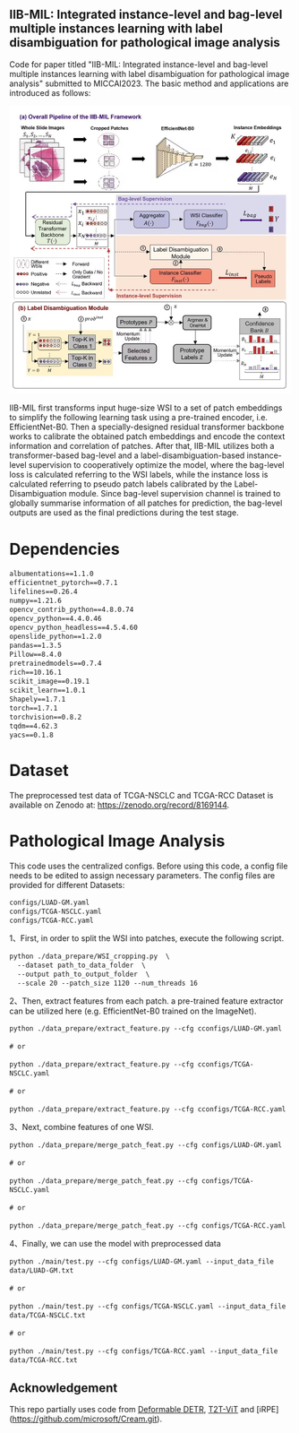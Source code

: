 ## IIB-MIL: Integrated instance-level and bag-level multiple instances learning with label disambiguation for pathological image analysis ##

Code for paper titled "IIB-MIL: Integrated instance-level and bag-level multiple instances learning with label disambiguation for pathological image analysis" submitted to MICCAI2023. The basic method and applications are introduced as follows:

![avatar](./figure/Figure1.jpg)

IIB-MIL first transforms input huge-size WSI to a set of patch embeddings to simplify the following learning task using a pre-trained encoder, i.e. EfficientNet-B0. Then a specially-designed residual transformer backbone works to calibrate the obtained patch embeddings and encode the context information and correlation of patches. After that, IIB-MIL utilizes both a transformer-based bag-level and a label-disambiguation-based instance-level supervision to cooperatively optimize the model, where the bag-level loss is calculated referring to the WSI labels, while the instance loss is calculated referring to pseudo patch labels calibrated by the Label-Disambiguation module. Since bag-level supervision channel is trained to globally summarise information of all patches for prediction, the bag-level outputs are used as the final predictions during the test stage.


# Dependencies #
    albumentations==1.1.0
    efficientnet_pytorch==0.7.1
    lifelines==0.26.4
    numpy==1.21.6
    opencv_contrib_python==4.8.0.74
    opencv_python==4.4.0.46
    opencv_python_headless==4.5.4.60
    openslide_python==1.2.0
    pandas==1.3.5
    Pillow==8.4.0
    pretrainedmodels==0.7.4
    rich==10.16.1
    scikit_image==0.19.1
    scikit_learn==1.0.1
    Shapely==1.7.1
    torch==1.7.1
    torchvision==0.8.2
    tqdm==4.62.3
    yacs==0.1.8

# Dataset
The preprocessed test data of TCGA-NSCLC and TCGA-RCC Dataset is available on Zenodo at: https://zenodo.org/record/8169144.

# Pathological Image Analysis  #
This code uses the centralized configs. Before using this code, a config file needs to be edited to assign necessary parameters. The config files are provided for different Datasets:

    configs/LUAD-GM.yaml
    configs/TCGA-NSCLC.yaml
    configs/TCGA-RCC.yaml

1、First, in order to split the WSI into patches, execute the following script.

    python ./data_prepare/WSI_cropping.py  \
      --dataset path_to_data_folder  \
      --output path_to_output_folder  \
      --scale 20 --patch_size 1120 --num_threads 16

2、Then, extract features from each patch. a pre-trained feature extractor can be utilized here (e.g. EfficientNet-B0 trained on the ImageNet).

    python ./data_prepare/extract_feature.py --cfg cconfigs/LUAD-GM.yaml

    # or

    python ./data_prepare/extract_feature.py --cfg cconfigs/TCGA-NSCLC.yaml

    # or

    python ./data_prepare/extract_feature.py --cfg cconfigs/TCGA-RCC.yaml


3、Next, combine features of one WSI.

    python ./data_prepare/merge_patch_feat.py --cfg configs/LUAD-GM.yaml

    # or

    python ./data_prepare/merge_patch_feat.py --cfg configs/TCGA-NSCLC.yaml

    # or

    python ./data_prepare/merge_patch_feat.py --cfg configs/TCGA-RCC.yaml


4、Finally, we can use the model with preprocessed data

    python ./main/test.py --cfg configs/LUAD-GM.yaml --input_data_file data/LUAD-GM.txt

    # or

    python ./main/test.py --cfg configs/TCGA-NSCLC.yaml --input_data_file data/TCGA-NSCLC.txt

    # or

    python ./main/test.py --cfg configs/TCGA-RCC.yaml --input_data_file data/TCGA-RCC.txt

## Acknowledgement
This repo partially uses code from [Deformable DETR](https://github.com/fundamentalvision/Deformable-DETR.git), [T2T-ViT](https://github.com/yitu-opensource/T2T-ViT.git) and [iRPE] (https://github.com/microsoft/Cream.git).